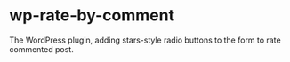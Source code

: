# wp-rate-by-comment

The WordPress plugin, adding stars-style radio buttons to the form to rate commented post.
